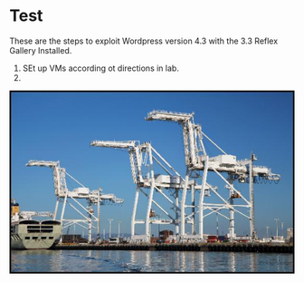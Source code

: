 # Test
These are the steps to exploit Wordpress version 4.3 with the 3.3 Reflex Gallery Installed.
1. SEt up VMs according ot directions in lab.
2. 
<img src="https://github.com/sarcox/Test/blob/master/cranes.jpg">
